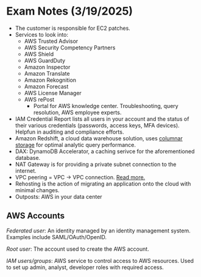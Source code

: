 # Exam Notes (3/19/2025)

* The customer is responsible for EC2 patches.
* Services to look into:
    * AWS Trusted Advisor
    * AWS Security Competency Partners
    * AWS Shield
    * AWS GuardDuty
    * Amazon Inspector
    * Amazon Translate
    * Amazon Rekognition
    * Amazon Forecast
    * AWS License Manager
    * AWS rePost
        * Portal for AWS knowledge center. Troubleshooting, query resolution, AWS employee experts.
* IAM Credential Report lists all users in your account and the status of their various credentials (passwords, access keys, MFA devices). Helpfun in auditing and compliance efforts.
* Amazon Redshift, a cloud data warehouse solution, uses [columnar storage](https://docs.aws.amazon.com/redshift/latest/dg/c_columnar_storage_disk_mem_mgmnt.html) for optimal analytic query performance. 
* DAX: DynamoDB Accelerator, a caching serivce for the aforementioned database. 
* NAT Gateway is for providing a private subnet connection to the internet.
* VPC peering = VPC -> VPC connection. [Read more.](https://docs.aws.amazon.com/vpc/latest/peering/what-is-vpc-peering.html)
* Rehosting is the action of migrating an application onto the cloud with minimal changes.
* Outposts: AWS in your data center


## AWS Accounts
*Federated user*: An identity managed by an identity management system. Examples include SAML/OAuth/OpenID.

*Root user*: The account used to create the AWS account.

*IAM users/groups*: AWS service to control access to AWS resources. Used to set up admin, analyst, developer roles with required access.

